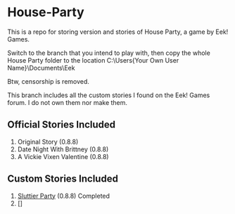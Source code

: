 # House-Party
This is a repo for storing version and stories of House Party, a game by Eek! Games.

Switch to the branch that you intend to play with, then copy the whole House Party folder to the location C:\Users\{Your Own User Name}\Documents\Eek

Btw, censorship is removed.

This branch includes all the custom stories I found on the Eek! Games forum. I do not own them nor make them.

## Official Stories Included
1. Original Story (0.8.8)
2. Date Night With Brittney (0.8.8)
3. A Vickie Vixen Valentine (0.8.8)

## Custom Stories Included
1. [Sluttier Party](http://forum.eekllc.com/viewtopic.php?f=8&t=107) (0.8.8) Completed
2. []
